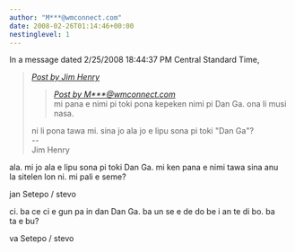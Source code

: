 ```yaml
---
author: "M***@wmconnect.com"
date: 2008-02-26T01:14:46+00:00
nestinglevel: 1
---
```

In a message dated 2/25/2008 18:44:37 PM Central Standard Time,  

> [_Post by Jim Henry_](/qDUHvgYT/mi-musi-kepeken-toki-mi-dan-ga#post2)  
> 
> > [_Post by M\*\*\*@wmconnect.com_](/qDUHvgYT/mi-musi-kepeken-toki-mi-dan-ga#post1)  
> > mi pana e nimi pi toki pona kepeken nimi pi Dan Ga. ona li musi nasa.  
> > 
> 
> ni li pona tawa mi. sina jo ala jo e lipu sona pi toki "Dan Ga"?  
> \--  
> Jim Henry  
> 

ala. mi jo ala e lipu sona pi toki Dan Ga. mi ken pana e nimi tawa sina anu  
la sitelen lon ni. mi pali e seme?  
  
jan Setepo / stevo  
  
ci. ba ce ci e gun pa in dan Dan Ga. ba un se e de do be i an te di bo. ba  
ta e bu?  
  
va Setepo / stevo  
</HTML>